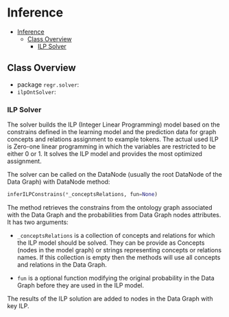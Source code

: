 # Inference

- [Inference](#inference)
  - [Class Overview](#class-overview)
    - [ILP Solver](#ilp-solver)

## Class Overview

* package `regr.solver`:
* `ilpOntSolver`:

### ILP Solver

The solver builds the ILP (Integer Linear Programming) model based on the constrains defined in the learning model and the prediction data for graph concepts and relations assignment to example tokens.
The actual used ILP is Zero-one linear programming in which the variables are restricted to be either 0 or 1.
It solves the ILP model and provides the most optimized assignment.

The solver can be called on the DataNode (usually the root DataNode of the Data Graph) with DataNode method:

```python
inferILPConstrains(*_conceptsRelations, fun=None)
```

The method retrieves the constrains from the ontology graph associated with the Data Graph and the probabilities from Data Graph nodes attributes.
It has two arguments:

* `_conceptsRelations` is a collection of concepts and relations for which the ILP model should be solved.
They can be provide as Concepts (nodes in the model graph) or strings representing concepts or relations names.
If this collection is empty then the methods will use all concepts and relations in the Data Graph.

* `fun` is a optional function modifying the original probability in the Data Graph before they are used in the ILP model.

The results of the ILP solution are added to nodes in the Data Graph with key ILP.
